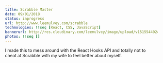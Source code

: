 ```yaml
---
title: Scrabble Master
date: 09/01/2018
status: inprogress
url: http://www.leemulvey.com/scrabble
technologies: !!seq [React, CSS, JavaScript]
bannerurl: http://res.cloudinary.com/leemulvey/image/upload/v1515544024/Portfolio/scrabble-master-banner.png
photos: !!seq []
---
```


I made this to mess around with the React Hooks API and totally not to cheat at Scrabble with my wife to feel better about myself.
